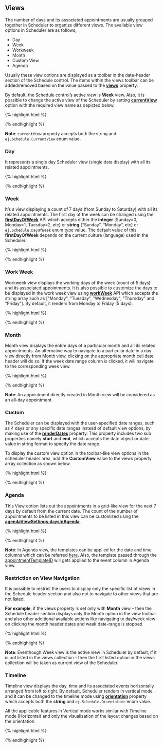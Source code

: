 ## Views

The number of days and its associated appointments are usually grouped together in Scheduler to organize different views. The available view options in Scheduler are as follows,

* Day
* Week
* Workweek
* Month
* Custom View
* Agenda

Usually these view options are displayed as a toolbar in the date-header section of the Schedule control. The items within the views toolbar can be added/removed based on the value passed to the **[views](http://help.syncfusion.com/js/api/ejschedule#members:views "")** property. 

By default, the Schedule control’s active view is **Week** view. Also, it is possible to change the active view of the Scheduler by setting **[currentView](http://help.syncfusion.com/js/api/ejschedule#members:currentview "")** option with the required view name as depicted below.

{% highlight html %}
<!-- HTML element will initialize as a ejSchedule -->

<div id="schedule"></div>

<script>

$(function () {

$("#schedule").ejSchedule({

//Required views display the control

views: ["Day","WorkWeek"],

// Set the Active view

currentView: ej.Schedule.CurrentView.Workweek

});

})

</script>



{% endhighlight %}

**Note**: `currentView` property accepts both the string and `ej.Schedule.CurrentView` enum value.

### Day 

It represents a single day Scheduler view (single date display) with all its related appointments.

{% highlight html %}
<!-- HTML element will initialize as a ejSchedule -->

<div id="schedule"></div>

<script>

$(function () {

$("#schedule").ejSchedule({

// Set the Active view

currentView: ej.Schedule.CurrentView.Day,

currentDate: new Date(2015, 11, 7),

appointmentSettings: {

//Array of JSON data configure in dataSource

dataSource: [

{

Id: 1,

Subject: "Music Class",

StartTime: new Date("2015/11/7 06:00 AM"),

EndTime: new Date("2015/11/7 07:00 AM")

},

{

Id: 2,

Subject: "School",

StartTime: new Date("2015/11/7 9:00 AM"),

EndTime: new Date("2015/11/7 02:30 PM")

}]

}

});

})

</script>



{% endhighlight %}

### Week

It’s a view displaying a count of 7 days (from Sunday to Saturday) with all its related appointments. The first day of the week can be changed using the **[firstDayOfWeek](http://help.syncfusion.com/js/api/ejschedule#members:firstdayofweek "")** API which accepts either the **integer** (Sunday=0, Monday=1, Tuesday=2, etc) or **string** (“Sunday”, “Monday”, etc) or `ej.Schedule.DayOfWeek` enum type value. The default value of this **firstDayOfWeek** depends on the current culture (language) used in the Scheduler.

{% highlight html %}
<!-- HTML element will initialize as a ejSchedule -->

<div id="schedule"></div>

<script>

$(function () {

$("#schedule").ejSchedule({

// Set the Active view

currentView: ej.Schedule.CurrentView.Week,

// configure the week start day(First day of week)

firstDayOfWeek:ej.Schedule.FirstDayOfWeek.Monday,

currentDate: new Date(2015, 11, 7),

appointmentSettings: {

//Array of JSON data configure in dataSource

dataSource: [

{

Id: 1,

Subject: "Music Class",

StartTime: new Date("2015/11/7 06:00 AM"),

EndTime: new Date("2015/11/7 07:00 AM")

},

{

Id: 2,

Subject: "School",

StartTime: new Date("2015/11/7 9:00 AM"),

EndTime: new Date("2015/11/7 02:30 PM")

}]

}

});

})

</script>



{% endhighlight %}

### Work Week 

Workweek view displays the working days of the week (count of 5 days) and its associated appointments. It is also possible to customize the days to be displayed in the work week view using **[workWeek](http://help.syncfusion.com/js/api/ejschedule#members:workweek "")** API which accepts the string array such as ["Monday", "Tuesday", "Wednesday", "Thursday" and "Friday"]. By default, it renders from Monday to Friday (5 days).

{% highlight html %}
<!-- HTML element will initialize as a ejSchedule -->

<div id="schedule"></div>

<script>

$(function () {

$("#schedule").ejSchedule({

// Set the Active view

currentView: ej.Schedule.CurrentView.Workweek,

// configure the work week days

workWeek: ["Monday", "Tuesday", "Thursday", "Friday", "Saturday"],

currentDate: new Date(2015, 11, 7),

appointmentSettings: {

//Array of JSON data configure in dataSource

dataSource: [

{

Id: 1,

Subject: "Music Class",

StartTime: new Date("2015/11/7 06:00 AM"),

EndTime: new Date("2015/11/7 07:00 AM")

},

{

Id: 2,

Subject: "School",

StartTime: new Date("2015/11/7 9:00 AM"),

EndTime: new Date("2015/11/7 02:30 PM")

}]

}

});

})

</script>



{% endhighlight %}

### Month

Month view displays the entire days of a particular month and all its related appointments. An alternative way to navigate to a particular date in a day view directly from Month view, clicking on the appropriate month cell date header will do so. If the week date range column is clicked, it will navigate to the corresponding week view.

{% highlight html %}
<!-- HTML element will initialize as a ejSchedule -->

<div id="schedule"></div>

<script>

$(function () {

$("#schedule").ejSchedule({

// Set the Active view as Month

currentView: ej.Schedule.CurrentView.Month,

currentDate: new Date(2015, 11, 7),

appointmentSettings: {

//Array of JSON data configure in dataSource

dataSource: [

{

Id: 1,

Subject: "Music Class",

StartTime: new Date("2015/11/7 06:00 AM"),

EndTime: new Date("2015/11/7 07:00 AM")

},

{

Id: 2,

Subject: "School",

StartTime: new Date("2015/11/7 9:00 AM"),

EndTime: new Date("2015/11/7 02:30 PM")

}]

}

});

})

</script>



{% endhighlight %}

**Note**: An appointment directly created in Month view will be considered as an all-day appointment.

### Custom

The Scheduler can be displayed with the user-specified date ranges, such as 4 days or any specific date ranges instead of default view options, by making use of the **[renderDates](http://help.syncfusion.com/js/api/ejschedule#members:renderdates "")** property. This property includes two sub properties namely **start** and **end**, which accepts the date object or date value in string format to specify the date range. 

To display the custom view option in the toolbar-like view options in the scheduler header area, add the **CustomView** value to the views property array collection as shown below. 

{% highlight html %}
<!-- HTML element will initialize as a ejSchedule -->

<div id="schedule"></div>

<script>

$(function () {

$("#schedule").ejSchedule({

// We can add the "CustomView" in views collection

views: ["Day", "Week", "WorkWeek", "Month", "CustomView"],

currentDate: new Date(2015, 11, 6),

// Configure the custom date

renderDates: {

// Render start date 

start: new Date(2015, 11, 6),

// Render end date 

end: new Date(2015, 11, 9)

},

// Set the Active view

currentView: ej.Schedule.CurrentView.CustomView,

appointmentSettings: {

//Array of JSON data configure in dataSource

dataSource: [

{

Id: 1,

Subject: "Music Class",

StartTime: new Date("2015/11/7 06:00 AM"),

EndTime: new Date("2015/11/7 07:00 AM")

},

{

Id: 2,

Subject: "School",

StartTime: new Date("2015/11/7 9:00 AM"),

EndTime: new Date("2015/11/7 02:30 PM")

}]

}

});

})

</script>



{% endhighlight %}

### Agenda

This View option lists out the appointments in a grid-like view for the next 7 days by default from the current date. The count of the number of appointments to be listed in this view can be customized using the **[agendaViewSettings.daysInAgenda](http://help.syncfusion.com/js/api/ejschedule#members:agendaviewsettings-daysinagenda "")**.

{% highlight html %}
<!-- HTML element will initialize as a ejSchedule -->

<div id="schedule"></div>

<script>

$(function () {

$("#schedule").ejSchedule({

// Set the Active view

currentView: ej.Schedule.CurrentView.Agenda,

currentDate: new Date(2015, 11, 7),

//configure the agenda view 

agendaViewSettings: {

//Next 5 days Appointments lists out from current date

daysInAgenda: 5

},

appointmentSettings: {

//Array of JSON data configure in dataSource

dataSource: [

{

Id: 1,

Subject: "Music Class",

StartTime: new Date("2015/11/7 06:00 AM"),

EndTime: new Date("2015/11/7 07:00 AM")

},

{

Id: 2,

Subject: "School",

StartTime: new Date("2015/11/7 9:00 AM"),

EndTime: new Date("2015/11/7 02:30 PM")

}]

}

});

})

</script>



{% endhighlight %}

**Note**: In Agenda view, the templates can be applied for the date and time columns which can be referred [here](#_Templates_in_Agenda ""). Also, the template passed through the [appointmentTemplateID](#_Appointment_template "") will gets applied to the event column in Agenda view.

### Restriction on View Navigation

It is possible to restrict the users to display only the specific list of views in the Schedule header section and also not to navigate to other views that are not listed. 

**For example**, if the views property is set only with **Month** view – then the Schedule header section displays only the Month option in the view toolbar and also other additional available actions like navigating to day/week view on clicking the month header dates and week date-range is stopped.

{% highlight html %}
<!-- HTML element will initialize as a ejSchedule -->

<div id="schedule"></div>

<script>

$(function () {

$("#schedule").ejSchedule({

// Add only the "Month" in views collection

views: ["Month"],

currentDate: new Date(2015, 11, 7),

appointmentSettings: {

//Array of JSON data configure in dataSource

dataSource: [

{

Id: 1,

Subject: "Music Class",

StartTime: new Date("2015/11/7 06:00 AM"),

EndTime: new Date("2015/11/7 07:00 AM")

},

{

Id: 2,

Subject: "School",

StartTime: new Date("2015/11/7 9:00 AM"),

EndTime: new Date("2015/11/7 02:30 PM")

}]

}

});

})

</script>



{% endhighlight %}

**Note**: Eventhough Week view is the active view in Scheduler by default, if it is not listed in the views collection – then the first listed option in the views collection will be taken as current view of the Scheduler.

### Timeline

Timeline view displays the day, time and its associated events horizontally arranged from left to right. By default, Scheduler renders in vertical mode and it can be changed to the timeline mode using **[orientation](http://help.syncfusion.com/js/api/ejschedule#members:orientation "")** property which accepts both the **string** and `ej.Schedule.Orientation` enum value.

All the applicable features in Vertical mode works similar with Timeline mode (Horizontal) and only the visualization of the layout changes based on the orientation.

{% highlight html %}
<!-- HTML element will initialize as a ejSchedule -->

<div id="schedule"></div>

<script>

$(function () {

$("#schedule").ejSchedule({

currentDate: new Date(2015, 11, 7),

//set the timeline (horizontal) view

orientation:ej.Schedule.Orientation.Horizontal,

appointmentSettings: {

//Array of JSON data configure in dataSource

dataSource: [

{

Id: 1,

Subject: "Music Class",

StartTime: new Date("2015/11/7 09:00 AM"),

EndTime: new Date("2015/11/7 10:00 AM")

},

{

Id: 2,

Subject: "School",

StartTime: new Date("2015/11/7 02:00 PM"),

EndTime: new Date("2015/11/7 06:30 PM")

}]

}

});

})

</script>



{% endhighlight %}

